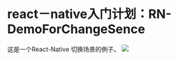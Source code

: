 # react－native入门计划：RN-DemoForChangeSence
这是一个React-Native 切换场景的例子。 
<img src="https://github.com/liuguangli/RN-DemoForChangeSence/blob/dev/movie.gif"/>
